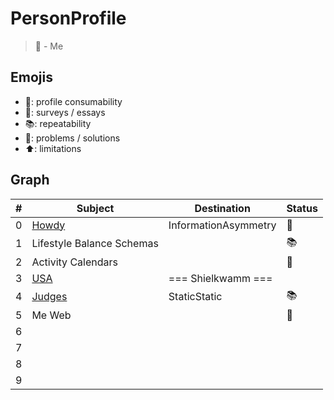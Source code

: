 # PersonProfile
> 🎉 - Me

## Emojis
* 🎉: profile consumability
* 📜: surveys / essays
* 📚: repeatability
* 🤠: problems / solutions
* ⬆️: limitations

## Graph
| # | Subject | Destination | Status |
| ------- | ------- | ------- | ------- |
| 0 | [Howdy](https://github.com/PersonProfile/Howdy) | InformationAsymmetry | 🤠 |
| 1 | Lifestyle Balance Schemas |  | 📚 |
| 2 | Activity Calendars |  | 📜 |
| 3 | [USA](https://github.com/PersonProfile/USA) | === Shielkwamm === |  |
| 4 | [Judges](https://github.com/InformationAsymmetry/Judges) | StaticStatic | 📚 |
| 5 | Me Web |  | 🤠 |
| 6 |  |  |  |
| 7 |  |  |  |
| 8 |  |  |  |
| 9 |  |  |  |
